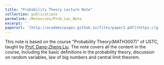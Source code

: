 ```yaml
---
title: "Probability Theory Lecture Note"
collection: publications
permalink: /Resources/Prob_Lec_Note
excerpt: ''
paperurl: '[http://academicpages.github.io/files/paper2.pdf](https://github.com/LyuChangle2006/LyuChangle2006.github.io/blob/master/_publications/%E8%AF%BE%E7%A8%8B%E7%AC%94%E8%AE%B0Latex%E7%89%88.pdf)'
---
```


This note is based on the course "Probability Theory(MATH3007)" of USTC, taught by [Prof. Dang-Zheng Liu](http://staff.ustc.edu.cn/~dzliu/). The note covers all the content in the course, including the basic definitions in the probability theory, discussion on random variables, law of big numbers and central limit theorem.
